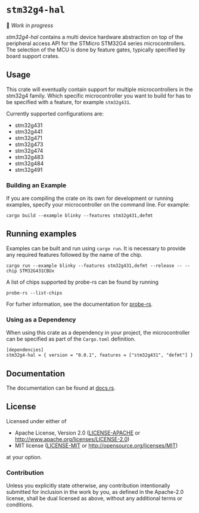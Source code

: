 # `stm32g4-hal`

🚧 *Work in progress*

_stm32g4-hal_ contains a multi device hardware abstraction on top of the
peripheral access API for the STMicro STM32G4 series microcontrollers. The
selection of the MCU is done by feature gates, typically specified by board
support crates.

## Usage

This crate will eventually contain support for multiple microcontrollers in the
stm32g4 family. Which specific microcontroller you want to build for has to be
specified with a feature, for example `stm32g431`.

Currently supported configurations are:

* stm32g431
* stm32g441
* stm32g471
* stm32g473
* stm32g474
* stm32g483
* stm32g484
* stm32g491

### Building an Example

If you are compiling the crate on its own for development or running examples,
specify your microcontroller on the command line. For example:

```
cargo build --example blinky --features stm32g431,defmt
```

## Running examples

Examples can be built and run using `cargo run`. It is necessary to provide any
required features followed by the name of the chip.

```
cargo run --example blinky --features stm32g431,defmt --release -- --chip STM32G431CBUx
```

A list of chips supported by probe-rs can be found by running

```
probe-rs --list-chips
```

For furher information, see the documentation for [probe-rs](https://probe.rs/).

### Using as a Dependency

When using this crate as a dependency in your project, the microcontroller can
be specified as part of the `Cargo.toml` definition.

```
[dependencies]
stm32g4-hal = { version = "0.0.1", features = ["stm32g431", "defmt"] }
```

## Documentation

The documentation can be found at [docs.rs](https://docs.rs/stm32g4-hal/).

## License

Licensed under either of

- Apache License, Version 2.0 ([LICENSE-APACHE](LICENSE-APACHE) or
  http://www.apache.org/licenses/LICENSE-2.0)
- MIT license ([LICENSE-MIT](LICENSE-MIT) or http://opensource.org/licenses/MIT)

at your option.

### Contribution

Unless you explicitly state otherwise, any contribution intentionally submitted
for inclusion in the work by you, as defined in the Apache-2.0 license, shall be
dual licensed as above, without any additional terms or conditions.
